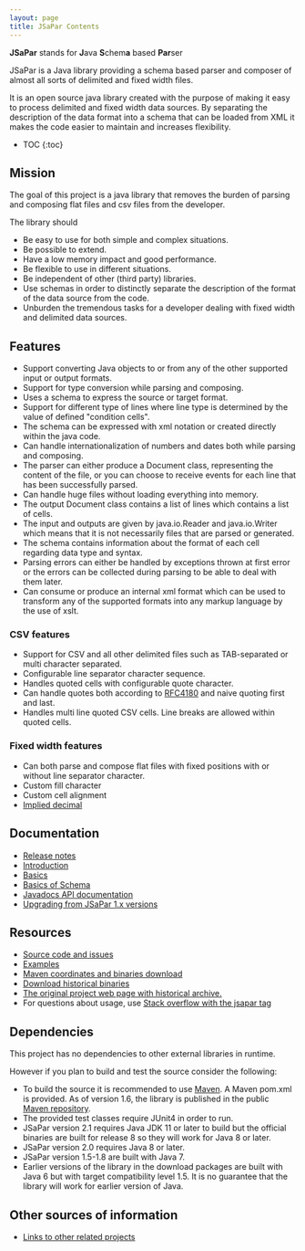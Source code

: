 ```yaml
---
layout: page
title: JSaPar Contents
---
```

**JSaPar** stands for  **J**ava **S**chem**a** based **Par**ser

JSaPar is a Java library providing a schema based parser and composer of almost all sorts of delimited and fixed 
width files.

It is an open source java library created with the purpose of
making it easy to process delimited and fixed width data sources.
By separating the description of the data format into a schema that can be loaded from XML it makes the code
easier to maintain and increases flexibility.

* TOC
{:toc}

## Mission
The goal of this project is a java library that removes the burden of parsing and composing flat files and csv files from the developer.

The library should
* Be easy to use for both simple and complex situations.
* Be possible to extend.
* Have a low memory impact and good performance.
* Be flexible to use in different situations.
* Be independent of other (third party) libraries.
* Use schemas in order to distinctly separate the description of the format of the data source from the code.
* Unburden the tremendous tasks for a developer dealing with fixed width and delimited data sources.

## Features
* Support converting Java objects to or from any of the other supported input or output formats.
* Support for type conversion while parsing and composing.
* Uses a schema to express the source or target format.
* Support for different type of lines where line type is determined by the value of defined "condition cells". 
* The schema can be expressed with xml notation or created directly within the java code.
* Can handle internationalization of numbers and dates both while parsing and composing.
* The parser can either produce a Document class, representing the content of the file, or you can choose to receive
 events for each line that has been successfully parsed.
* Can handle huge files without loading everything into memory.
* The output Document class contains a list of lines which contains a list of cells.
* The input and outputs are given by java.io.Reader and java.io.Writer which means that it is not necessarily files
that are parsed or generated.
* The schema contains information about the format of each cell regarding data type and syntax.
* Parsing errors can either be handled by exceptions thrown at first error or the errors can be collected during
parsing to be able to deal with them later.
* Can consume or produce an internal xml format which can be used to transform any of the supported formats 
into any markup language by the use of xslt.
### CSV features
* Support for CSV and all other delimited files such as TAB-separated or multi character separated.
* Configurable line separator character sequence.
* Handles quoted cells with configurable quote character.
* Can handle quotes both according to [RFC4180](https://tools.ietf.org/html/rfc4180) and naive quoting first and last.
* Handles multi line quoted CSV cells. Line breaks are allowed within quoted cells.
### Fixed width features
* Can both parse and compose flat files with fixed positions with or without line separator character.
* Custom fill character
* Custom cell alignment
* [Implied decimal](https://www.ibm.com/support/knowledgecenter/en/SSLVMB_24.0.0/spss/base/syn_data_list_implied_decimal_positions.html)

## Documentation
* [Release notes](release_notes)
* [Introduction](introduction)
* [Basics](basics)
* [Basics of Schema](basics_schema)
* [Javadocs API documentation](https://javadoc.io/doc/org.tigris.jsapar/jsapar)
* [Upgrading from JSaPar 1.x versions](upgradingfrom1)

## Resources
* [Source code and issues](https://github.com/org-tigris-jsapar/jsapar)
* [Examples](https://github.com/org-tigris-jsapar/jsapar-examples)
* <a href="http://search.maven.org/#search%7Cgav%7C1%7Cg%3A%22org.tigris.jsapar%22%20AND%20a%3A%22jsapar%22">Maven coordinates and binaries download</a><br/>
* <a href="http://jsapar.tigris.org/servlets/ProjectDocumentList">Download historical binaries</a><br/>
* <a href="http://jsapar.tigris.org">The original project web page with historical archive.</a><br/>
* For questions about usage, use [Stack overflow with the jsapar tag](https://stackoverflow.com/questions/tagged/jsapar)

## Dependencies
This project has no dependencies to other external libraries in runtime.

However if you plan to build and test the source consider the following:

* To build the source it is recommended to use <a href="https://maven.apache.org/">Maven</a>. A Maven pom.xml is provided. As of version 1.6, the library is published in the public <a href="http://search.maven.org/#search%7Cgav%7C1%7Cg%3A%22org.tigris.jsapar%22%20AND%20a%3A%22jsapar%22">Maven repository</a>.
* The provided test classes require JUnit4 in order to run.
* JSaPar version 2.1 requires Java JDK 11 or later to build but the official binaries are built for release 8 so they will work for Java 8 or later.
* JSaPar version 2.0 requires Java 8 or later.
* JSaPar version 1.5-1.8 are built with Java 7. 
* Earlier versions of the library in the download packages are built with Java 6 but with target compatibility level 1.5. It is no guarantee that the library will work for earlier version of Java.

## Other sources of information
* [Links to other related projects](links)


